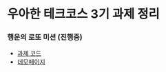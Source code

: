 # 우아한 테크코스 3기 과제 정리

### 행운의 로또 미션 (진행중)
- [과제 코드](https://github.com/sunhpark42/woowacourse_web_frontend/tree/master/javascript-lotto)
- [데모페이지](https://sunhpark42.github.io/woowacourse_web_frontend/javascript-lotto/)
